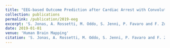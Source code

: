 ```yaml
---
title: "EEG-based Outcome Prediction after Cardiac Arrest with Convolutional Neural Networks: Performance and Visualization of Discriminative Features"
collection: publications
permalink: /publication/2019-eeg
excerpt: 'S. Jonas, A. Rossetti, M. Oddo, S. Jenni, P. Favaro and F. Zubler'
date: 2019-01-01
venue: 'Human Brain Mapping'
citation: 'S. Jonas, A. Rossetti, M. Oddo, S. Jenni, P. Favaro and F. Zubler. &quot;EEG-based Outcome Prediction after Cardiac Arrest with Convolutional Neural Networks: Performance and Visualization of Discriminative Features.&quot; In <i>HBM 2019</i>.'
---
```

